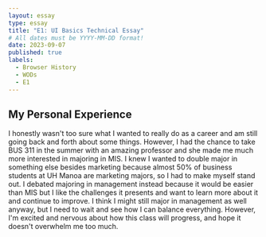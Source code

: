 ```yaml
---
layout: essay
type: essay
title: "E1: UI Basics Technical Essay"
# All dates must be YYYY-MM-DD format!
date: 2023-09-07
published: true
labels:
  - Browser History
  - WODs
  - E1
---
```


## My Personal Experience

I honestly wasn't too sure what I wanted to really do as a career and am still going back and forth about some things. However, I had the chance to take BUS 311 in the summer with an amazing professor and she made me much more interested in majoring in MIS. I knew I wanted to double major in something else besides marketing because almost 50% of business students at UH Manoa are marketing majors, so I had to make myself stand out. I debated majoring in management instead because it would be easier than MIS but I like the challenges it presents and want to learn more about it and continue to improve. I think I might still major in management as well anyway, but I need to wait and see how I can balance everything. However, I'm excited and nervous about how this class will progress, and hope it doesn't overwhelm me too much.
